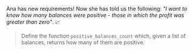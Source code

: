 Ana has new requirements! Now she has told us the following: _"I want to know how many balances were positive - those in which the profit was greater than zero"_. :chart_with_upwards_trend:

> Define the function `positive_balances_count` which, given a list of balances, returns how many of them are positive.
